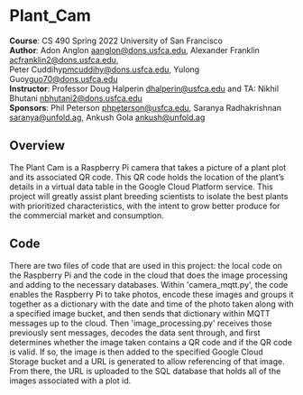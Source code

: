 # Plant_Cam
**Course**: CS 490 Spring 2022 University of San Francisco <br />
**Author**: Adon Anglon <aanglon@dons.usfca.edu>, Alexander Franklin <acfranklin2@dons.usfca.edu>,<br />
         Peter Cuddihy<pmcuddihy@dons.usfca.edu>, Yulong Guo<yguo70@dons.usfca.edu><br />
**Instructor**: Professor Doug Halperin <dhalperin@usfca.edu> and TA: Nikhil Bhutani <nbhutani2@dons.usfca.edu><br />
**Sponsors**: Phil Peterson <phpeterson@usfca.edu>, Saranya Radhakrishnan <saranya@unfold.ag>, Ankush Gola <ankush@unfold.ag><br />

## Overview
The Plant Cam is a Raspberry Pi camera that takes a picture of a plant plot and its associated QR code. This QR code holds the location of the plant’s details in a virtual data table in the Google Cloud Platform service. This project will greatly assist plant breeding scientists to isolate the best plants with prioritized characteristics, with the intent to grow better produce for the commercial market and consumption.

## Code
There are two files of code that are used in this project: the local code on the Raspberry Pi and the code in the cloud that does the image processing and adding to the necessary databases. Within 'camera_mqtt.py', the code enables the Raspberry Pi to take photos, encode these images and groups it together as a dictionary with the date and time of the photo taken along with a specified image bucket, and then sends that dictionary within MQTT messages up to the cloud. Then 'image_processing.py' receives those previously sent messages, decodes the data sent through, and first determines whether the image taken contains a QR code and if the QR code is valid. If so, the image is then added to the specified Google Cloud Storage bucket and a URL is generated to allow referencing of that image. From there, the URL is uploaded to the SQL database that holds all of the images associated with a plot id.

